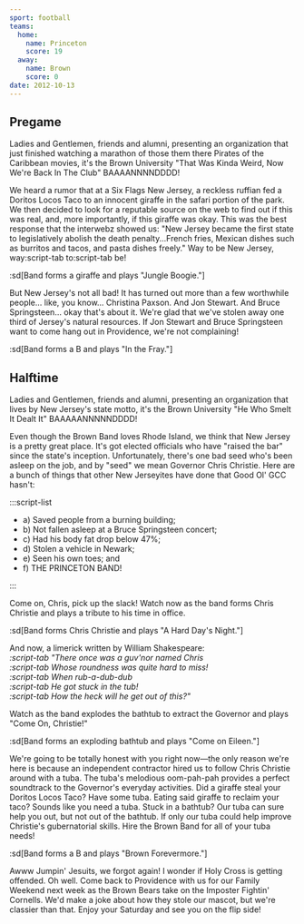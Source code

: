 ```yaml
---
sport: football
teams:
  home:
    name: Princeton
    score: 19
  away:
    name: Brown
    score: 0
date: 2012-10-13
---
```


## Pregame

Ladies and Gentlemen, friends and alumni, presenting an organization that just finished watching a marathon of those them there Pirates of the Caribbean movies, it's the Brown University "That Was Kinda Weird, Now We're Back In The Club" BAAAANNNNDDDD!

We heard a rumor that at a Six Flags New Jersey, a reckless ruffian fed a Doritos Locos Taco to an innocent giraffe in the safari portion of the park. We then decided to look for a reputable source on the web to find out if this was real, and, more importantly, if this giraffe was okay. This was the best response that the interwebz showed us: "New Jersey became the first state to legislatively abolish the death penalty...French fries, Mexican dishes such as burritos and tacos, and pasta dishes freely." Way to be New Jersey, way:script-tab to:script-tab be!

:sd[Band forms a giraffe and plays "Jungle Boogie."]

But New Jersey's not all bad! It has turned out more than a few worthwhile people... like, you know... Christina Paxson. And Jon Stewart. And Bruce Springsteen... okay that's about it. We're glad that we've stolen away one third of Jersey's natural resources. If Jon Stewart and Bruce Springsteen want to come hang out in Providence, we're not complaining!

:sd[Band forms a B and plays "In the Fray."]

## Halftime

Ladies and Gentlemen, friends and alumni, presenting an organization that lives by New Jersey's state motto, it's the Brown University "He Who Smelt It Dealt It" BAAAAANNNNNDDDD!

Even though the Brown Band loves Rhode Island, we think that New Jersey is a pretty great place. It's got elected officials who have "raised the bar" since the state's inception. Unfortunately, there's one bad seed who's been asleep on the job, and by "seed" we mean Governor Chris Christie. Here are a bunch of things that other New Jerseyites have done that Good Ol' GCC hasn't:

:::script-list

- a) Saved people from a burning building;
- b) Not fallen asleep at a Bruce Springsteen concert;
- c) Had his body fat drop below 47%;
- d) Stolen a vehicle in Newark;
- e) Seen his own toes; and
- f) THE PRINCETON BAND!

:::

Come on, Chris, pick up the slack! Watch now as the band forms Chris Christie and plays a tribute to his time in office.

:sd[Band forms Chris Christie and plays "A Hard Day's Night."]

And now, a limerick written by William Shakespeare:\
_:script-tab "There once was a guv'nor named Chris\
:script-tab Whose roundness was quite hard to miss!\
:script-tab When rub-a-dub-dub\
:script-tab He got stuck in the tub!\
:script-tab How the heck will he get out of this?"_

Watch as the band explodes the bathtub to extract the Governor and plays "Come On, Christie!"

:sd[Band forms an exploding bathtub and plays "Come on Eileen."]

We're going to be totally honest with you right now—the only reason we're here is because an independent contractor hired us to follow Chris Christie around with a tuba. The tuba's melodious oom-pah-pah provides a perfect soundtrack to the Governor's everyday activities. Did a giraffe steal your Doritos Locos Taco? Have some tuba. Eating said giraffe to reclaim your taco? Sounds like you need a tuba. Stuck in a bathtub? Our tuba can sure help you out, but not out of the bathtub. If only our tuba could help improve Christie's gubernatorial skills. Hire the Brown Band for all of your tuba needs!

:sd[Band forms a B and plays "Brown Forevermore."]

Awww Jumpin' Jesuits, we forgot again! I wonder if Holy Cross is getting offended. Oh well. Come back to Providence with us for our Family Weekend next week as the Brown Bears take on the Imposter Fightin' Cornells. We'd make a joke about how they stole our mascot, but we're classier than that. Enjoy your Saturday and see you on the flip side!
